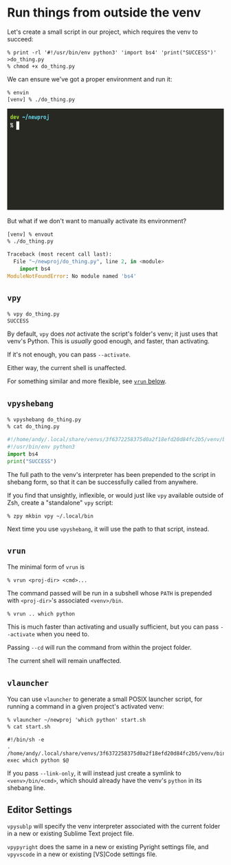 # Run things from outside the venv

Let's create a small script in our project,
which requires the venv to succeed:

```console
% print -rl '#!/usr/bin/env python3' 'import bs4' 'print("SUCCESS")' >do_thing.py
% chmod +x do_thing.py
```

We can ensure we've got a proper environment and run it:

```console
% envin
[venv] % ./do_thing.py
```

![Animated demo: envin, run script](https://github.com/AndydeCleyre/zpy/blob/assets/envin_do_thing.gif?raw=true)

But what if we don't want to manually activate its environment?

```console
[venv] % envout
% ./do_thing.py
```
```python
Traceback (most recent call last):
  File "~/newproj/do_thing.py", line 2, in <module>
    import bs4
ModuleNotFoundError: No module named 'bs4'
```

## `vpy`

```console
% vpy do_thing.py
SUCCESS
```

By default, `vpy` does *not* activate the script's folder's venv;
it just uses that venv's Python.
This is *usually* good enough, and faster, than activating.

If it's not enough, you can pass `--activate`.

Either way, the current shell is unaffected.

For something similar and more flexible, see [`vrun` below](`run.md#vrun`).

## `vpyshebang`

```console
% vpyshebang do_thing.py
% cat do_thing.py
```
```python
#!/home/andy/.local/share/venvs/3f6372258375d0a2f18efd20d84fc2b5/venv/bin/python
#!/usr/bin/env python3
import bs4
print("SUCCESS")
```

The full path to the venv's interpreter has been prepended to the script
in shebang form,
so that it can be successfully called from anywhere.

If you find that unsightly, inflexible, or would just like `vpy` available outside of Zsh,
create a "standalone" `vpy` script:

```console
% zpy mkbin vpy ~/.local/bin
```

Next time you use `vpyshebang`, it will use the path to that script, instead.

## `vrun`

The minimal form of `vrun` is

```console
% vrun <proj-dir> <cmd>...
```

The command passed will be run in a subshell
whose `PATH` is prepended with `<proj-dir>`'s associated `<venv>/bin`.

```console
% vrun .. which python
```

This is much faster than activating and usually sufficient,
but you can pass `--activate` when you need to.

Passing `--cd` will run the command from within the project folder.

The current shell will remain unaffected.

## `vlauncher`

You can use `vlauncher` to generate a small POSIX launcher script,
for running a command in a given project's activated venv:

```console
% vlauncher ~/newproj 'which python' start.sh
% cat start.sh
```
```shell
#!/bin/sh -e
. /home/andy/.local/share/venvs/3f6372258375d0a2f18efd20d84fc2b5/venv/bin/activate
exec which python $@
```

If you pass `--link-only`, it will instead just create a symlink to `<venv>/bin/<cmd>`,
which should already have the venv's `python` in its shebang line.

## Editor Settings

`vpysublp` will specify the venv interpreter associated with the current folder
in a new or existing Sublime Text project file.

`vpypyright` does the same in a new or existing Pyright settings file,
and `vpyvscode` in a new or existing [VS]Code settings file.

